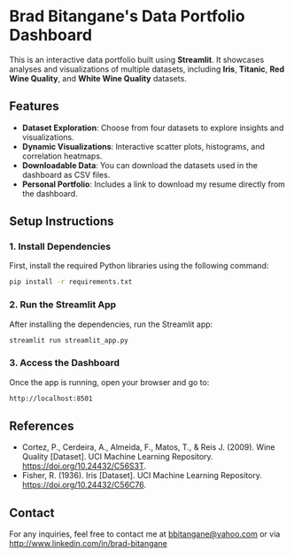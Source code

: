 # **Brad Bitangane's Data Portfolio Dashboard**

This is an interactive data portfolio built using **Streamlit**. It showcases analyses and visualizations of multiple datasets, including **Iris**, **Titanic**, **Red Wine Quality**, and **White Wine Quality** datasets.

## **Features**
- **Dataset Exploration**: Choose from four datasets to explore insights and visualizations.
- **Dynamic Visualizations**: Interactive scatter plots, histograms, and correlation heatmaps.
- **Downloadable Data**: You can download the datasets used in the dashboard as CSV files.
- **Personal Portfolio**: Includes a link to download my resume directly from the dashboard.

## **Setup Instructions**

### **1. Install Dependencies**
First, install the required Python libraries using the following command:

```bash
pip install -r requirements.txt
```
### **2. Run the Streamlit App**
After installing the dependencies, run the Streamlit app:

```bash
streamlit run streamlit_app.py
```
### **3. Access the Dashboard**
Once the app is running, open your browser and go to:

```bash
http://localhost:8501
```

## **References**
- Cortez, P., Cerdeira, A., Almeida, F., Matos, T., & Reis J. (2009). Wine Quality [Dataset]. UCI Machine Learning Repository. https://doi.org/10.24432/C56S3T.
- Fisher, R. (1936). Iris [Dataset]. UCI Machine Learning Repository. https://doi.org/10.24432/C56C76.

## Contact
For any inquiries, feel free to contact me at bbitangane@yahoo.com or via http://www.linkedin.com/in/brad-bitangane